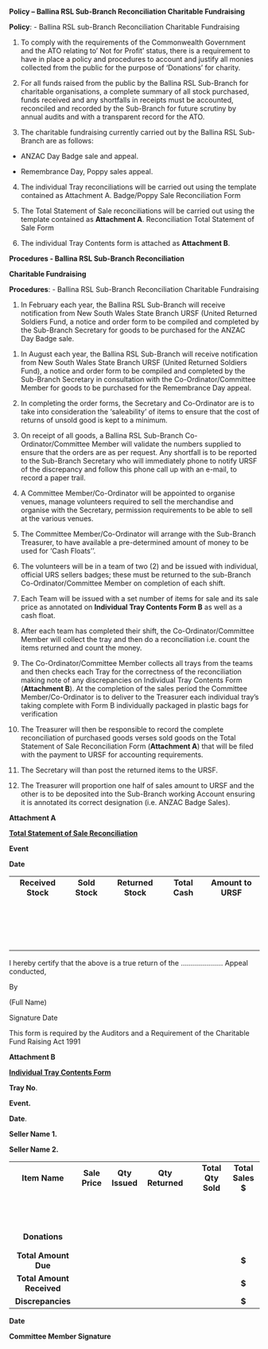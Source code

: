 **Policy – Ballina RSL Sub-Branch Reconciliation Charitable
Fundraising**

**Policy**: - Ballina RSL sub-Branch Reconciliation Charitable
Fundraising

1.  To comply with the requirements of the Commonwealth Government and
    the ATO relating to’ Not for Profit’ status, there is a requirement
    to have in place a policy and procedures to account and justify all
    monies collected from the public for the purpose of ‘Donations’ for
    charity.

2.  For all funds raised from the public by the Ballina RSL Sub-Branch
    for charitable organisations, a complete summary of all stock
    purchased, funds received and any shortfalls in receipts must be
    accounted, reconciled and recorded by the Sub-Branch for future
    scrutiny by annual audits and with a transparent record for the ATO.

3.  The charitable fundraising currently carried out by the Ballina RSL
    Sub-Branch are as follows:

- ANZAC Day Badge sale and appeal.

- Remembrance Day, Poppy sales appeal.

4.  The individual Tray reconciliations will be carried out using the
    template contained as Attachment A. Badge/Poppy Sale Reconciliation
    Form

5.  The Total Statement of Sale reconciliations will be carried out
    using the template contained as **Attachment A**. Reconciliation
    Total Statement of Sale Form

6.  The individual Tray Contents form is attached as **Attachment B**.

**Procedures - Ballina RSL Sub-Branch Reconciliation**

**Charitable Fundraising**

**Procedures**: - Ballina RSL Sub-Branch Reconciliation Charitable
Fundraising

1.  In February each year, the Ballina RSL Sub-Branch will receive
    notification from New South Wales State Branch URSF (United Returned
    Soldiers Fund, a notice and order form to be compiled and completed
    by the Sub-Branch Secretary for goods to be purchased for the ANZAC
    Day Badge sale.

<!-- -->

1.  In August each year, the Ballina RSL Sub-Branch will receive
    notification from New South Wales State Branch URSF (United Returned
    Soldiers Fund), a notice and order form to be compiled and completed
    by the Sub-Branch Secretary in consultation with the
    Co-Ordinator/Committee Member for goods to be purchased for the
    Remembrance Day appeal.

2.  In completing the order forms, the Secretary and Co-Ordinator are is
    to take into consideration the ‘saleability’ of items to ensure that
    the cost of returns of unsold good is kept to a minimum.

3.  On receipt of all goods, a Ballina RSL Sub-Branch
    Co-Ordinator/Committee Member will validate the numbers supplied to
    ensure that the orders are as per request. Any shortfall is to be
    reported to the Sub-Branch Secretary who will immediately phone to
    notify URSF of the discrepancy and follow this phone call up with an
    e-mail, to record a paper trail.

4.  A Committee Member/Co-Ordinator will be appointed to organise
    venues, manage volunteers required to sell the merchandise and
    organise with the Secretary, permission requirements to be able to
    sell at the various venues.

5.  The Committee Member/Co-Ordinator will arrange with the Sub-Branch
    Treasurer, to have available a pre-determined amount of money to be
    used for ‘Cash Floats’’.

6.  The volunteers will be in a team of two (2) and be issued with
    individual, official URS sellers badges; these must be returned to
    the sub-Branch Co-Ordinator/Committee Member on completion of each
    shift.

7.  Each Team will be issued with a set number of items for sale and its
    sale price as annotated on **Individual Tray Contents Form B** as
    well as a cash float.

8.  After each team has completed their shift, the
    Co-Ordinator/Committee Member will collect the tray and then do a
    reconciliation i.e. count the items returned and count the money.

9.  The Co-Ordinator/Committee Member collects all trays from the teams
    and then checks each Tray for the correctness of the reconciliation
    making note of any discrepancies on Individual Tray Contents Form
    (**Attachment B**). At the completion of the sales period the
    Committee Member/Co-Ordinator is to deliver to the Treasurer each
    individual tray’s taking complete with Form B individually packaged
    in plastic bags for verification

10. The Treasurer will then be responsible to record the complete
    reconciliation of purchased goods verses sold goods on the Total
    Statement of Sale Reconciliation Form (**Attachment A**) that will
    be filed with the payment to URSF for accounting requirements.

11. The Secretary will than post the returned items to the URSF.

12. The Treasurer will proportion one half of sales amount to URSF and
    the other is to be deposited into the Sub-Branch working Account
    ensuring it is annotated its correct designation (i.e. ANZAC Badge
    Sales).

**Attachment A**

**<u>Total Statement of Sale Reconciliation</u>**

**Event**

**Date**

|  |  |  |  |  |
|:--:|:--:|:--:|:--:|:--:|
| **Received Stock** | **Sold Stock** | **Returned Stock** | **Total Cash** | **Amount to URSF** |
|  |  |  |  |  |
|  |  |  |  |  |
|  |  |  |  |  |
|  |  |  |  |  |
|  |  |  |  |  |
|  |  |  |  |  |
|  |  |  |  |  |
|  |  |  |  |  |
|  |  |  |  |  |
|  |  |  |  |  |
|  |  |  |  |  |
|  |  |  |  |  |
|  |  |  |  |  |
|  |  |  |  |  |
|  |  |  |  |  |
|  |  |  |  |  |
|  |  |  |  |  |

I hereby certify that the above is a true return of the ………………… Appeal
conducted,

By

(Full Name)

Signature Date

This form is required by the Auditors and a Requirement of the
Charitable Fund Raising Act 1991

**Attachment B**

**<u>Individual Tray Contents Form</u>**

**Tray No**.

**Event.**

**Date**.

**Seller Name 1.**

**Seller Name 2.**

|  |  |  |  |  |  |  |
|:--:|:--:|:--:|:--:|:--:|:--:|:--:|
| **Item Name** | **Sale Price** | **Qty Issued** | **Qty Returned** |  | **Total Qty Sold** | **Total Sales \$** |
|  |  |  |  |  |  |  |
|  |  |  |  |  |  |  |
|  |  |  |  |  |  |  |
|  |  |  |  |  |  |  |
|  |  |  |  |  |  |  |
|  |  |  |  |  |  |  |
|  |  |  |  |  |  |  |
|  |  |  |  |  |  |  |
|  |  |  |  |  |  |  |
|  |  |  |  |  |  |  |
|  |  |  |  |  |  |  |
|  |  |  |  |  |  |  |
| **Donations** |  |  |  |  |  |  |
|  |  |  |  |  |  |  |
|  |  |  |  |  |  |  |
| **Total Amount Due** |  |  |  |  |  | **\$** |
| **Total Amount Received** |  |  |  |  |  | **\$** |
| **Discrepancies** |  |  |  |  |  | **\$** |

**Date**

**Committee Member Signature**
